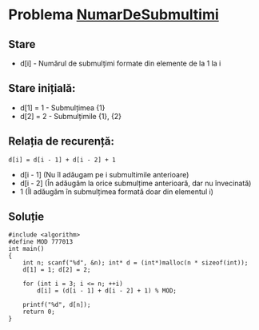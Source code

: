 # Problema [NumarDeSubmultimi](https://www.pbinfo.ro/probleme/3213/numardesubmultimi)

## Stare
- d[i] - Numărul de submulțimi formate din elemente de la 1 la i

## Stare inițială: 
- d[1] = 1 - Submulțimea {1}
- d[2] = 2 - Submulțimile {1}, {2}

## Relația de recurență: 
`d[i] = d[i - 1] + d[i - 2] + 1`

- d[i - 1] (Nu îl adăugam pe i submultimile anterioare)
- d[i - 2] (În adăugăm la orice submulțime anterioară, dar nu învecinată)
- 1 (Îl adăugăm în submulțimea formată doar din elementul i)

## Soluție
```
#include <algorithm>
#define MOD 777013
int main()
{
	int n; scanf("%d", &n); int* d = (int*)malloc(n * sizeof(int));
	d[1] = 1; d[2] = 2;
	
	for (int i = 3; i <= n; ++i)
		d[i] = (d[i - 1] + d[i - 2] + 1) % MOD;
	
	printf("%d", d[n]);
	return 0;
}
```
